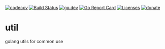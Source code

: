 [![codecov](https://codecov.io/gh/leaker/util/branch/main/graph/badge.svg?token=7OMXdv8pb2)](https://codecov.io/gh/leaker/util)
[![Build Status](https://github.com/leaker/util/workflows/build/badge.svg)](https://github.com/leaker/util)
[![go.dev](https://img.shields.io/badge/go.dev-reference-007d9c?logo=go&logoColor=white)](https://pkg.go.dev/github.com/leaker/util)
[![Go Report Card](https://goreportcard.com/badge/github.com/leaker/util)](https://goreportcard.com/report/github.com/leaker/util)
[![Licenses](https://img.shields.io/badge/license-bsd-orange.svg)](https://opensource.org/licenses/BSD-2-Clause)
[![donate](https://img.shields.io/badge/Donate-PayPal-green.svg)](about::blank)

# util
golang utils for common use

